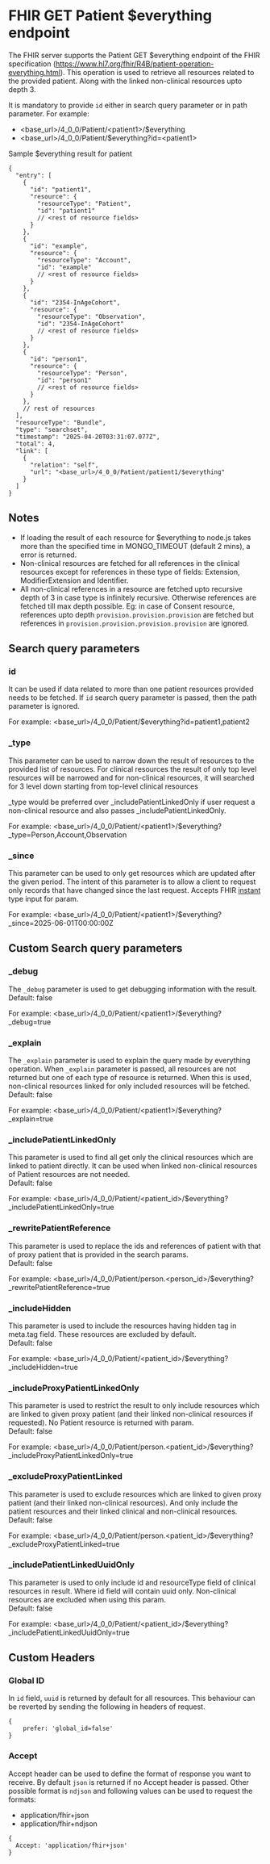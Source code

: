 # FHIR GET Patient $everything endpoint

The FHIR server supports the Patient GET $everything endpoint of the FHIR specification (https://www.hl7.org/fhir/R4B/patient-operation-everything.html). This operation is used to retrieve all resources related to the provided patient. Along with the linked non-clinical resources upto depth 3.

It is mandatory to provide `id` either in search query parameter or in path parameter.
For example:

-   <base_url>/4_0_0/Patient/\<patient1>/$everything
-   <base_url>/4_0_0/Patient/$everything?id=\<patient1>

Sample $everything result for patient

```
{
  "entry": [
    {
      "id": "patient1",
      "resource": {
        "resourceType": "Patient",
        "id": "patient1"
        // <rest of resource fields>
      }
    },
    {
      "id": "example",
      "resource": {
        "resourceType": "Account",
        "id": "example"
        // <rest of resource fields>
      }
    },
    {
      "id": "2354-InAgeCohort",
      "resource": {
        "resourceType": "Observation",
        "id": "2354-InAgeCohort"
        // <rest of resource fields>
      }
    },
    {
      "id": "person1",
      "resource": {
        "resourceType": "Person",
        "id": "person1"
        // <rest of resource fields>
      }
    },
    // rest of resources
  ],
  "resourceType": "Bundle",
  "type": "searchset",
  "timestamp": "2025-04-20T03:31:07.077Z",
  "total": 4,
  "link": [
    {
      "relation": "self",
      "url": "<base_url>/4_0_0/Patient/patient1/$everything"
    }
  ]
}
```

## Notes
- If loading the result of each resource for $everything to node.js takes more than the specified time in MONGO_TIMEOUT (default 2 mins), a error is returned.
- Non-clinical resources are fetched for all references in the clinical resources except for references in these type of fields: Extension, ModifierExtension and Identifier. 
- All non-clinical references in a resource are fetched upto recursive depth of 3 in case type is infinitely recursive. Otherwise references are fetched till max depth possible.
  Eg: in case of Consent resource, references upto depth `provision.provision.provision` are fetched but references in `provision.provision.provision.provision` are ignored.

## Search query parameters

### id

It can be used if data related to more than one patient resources provided needs to be fetched. If `id` search query parameter is passed, then the path parameter is ignored.

For example: <base_url>/4_0_0/Patient/$everything?id=patient1,patient2

### \_type

This parameter can be used to narrow down the result of resources to the provided list of resources. 
For clinical resources the result of only top level resources will be narrowed 
and for non-clinical resources, it will searched for 3 level down starting from top-level clinical resources

_type would be preferred over _includePatientLinkedOnly if user request a non-clinical resource and also passes _includePatientLinkedOnly.

For example: <base_url>/4_0_0/Patient/\<patient1>/$everything?\_type=Person,Account,Observation

### \_since

This parameter can be used to only get resources which are updated after the given period. The intent of this parameter is to allow a client to request only records that have changed since the last request. Accepts FHIR [instant](https://www.hl7.org/fhir/R4B/datatypes.html#instant) type input for param.

For example: <base_url>/4_0_0/Patient/\<patient1>/$everything?\_since=2025-06-01T00:00:00Z

## Custom Search query parameters

### \_debug

The `_debug` parameter is used to get debugging information with the result.
<br> 
Default: false

For example: <base_url>/4_0_0/Patient/\<patient1>/$everything?\_debug=true

### \_explain

The `_explain` parameter is used to explain the query made by everything operation. When `_explain` parameter is passed, all resources are not returned but one of each type of resource is returned. When this is used, non-clinical resources linked for only included resources will be fetched.
<br> 
Default: false

For example: <base_url>/4_0_0/Patient/\<patient1>/$everything?\_explain=true

### \_includePatientLinkedOnly

This parameter is used to find all get only the clinical resources which are linked to patient directly. It can be used when linked non-clinical resources of Patient resources are not needed.
<br> 
Default: false

For example: <base_url>/4_0_0/Patient/\<patient_id>/$everything?\_includePatientLinkedOnly=true

### \_rewritePatientReference

This parameter is used to replace the ids and references of patient with that of proxy patient that is provided in the search params.
<br> 
Default: false

For example: <base_url>/4_0_0/Patient/person.\<person_id>/$everything?\_rewritePatientReference=true

### \_includeHidden

This parameter is used to include the resources having hidden tag in meta.tag field. These resources are excluded by default.
<br> 
Default: false

For example: <base_url>/4_0_0/Patient/\<patient_id>/$everything?\_includeHidden=true

### \_includeProxyPatientLinkedOnly

This parameter is used to restrict the result to only include resources which are linked to given proxy patient (and their linked non-clinical resources if requested). No Patient resource is returned with param.
<br> 
Default: false

For example: <base_url>/4_0_0/Patient/person.\<patient_id>/$everything?\_includeProxyPatientLinkedOnly=true

### \_excludeProxyPatientLinked

This parameter is used to exclude resources which are linked to given proxy patient (and their linked non-clinical resources). And only include the patient resources and their linked clinical and non-clinical resources.
<br> 
Default: false

For example: <base_url>/4_0_0/Patient/person.\<patient_id>/$everything?\_excludeProxyPatientLinked=true

### \_includePatientLinkedUuidOnly

This parameter is used to only include id and resourceType field of clinical resources in result. Where id field will contain uuid only. Non-clinical resources are excluded when using this param.
<br> 
Default: false

For example: <base_url>/4_0_0/Patient/\<patient_id>/$everything?\_includePatientLinkedUuidOnly=true

## Custom Headers

### Global ID
In `id` field, `uuid` is returned by default for all resources. This behaviour can be reverted by sending the following in headers of request.
```
{
    prefer: 'global_id=false'
}
```

### Accept
Accept header can be used to define the format of response you want to receive. By default `json` is returned if no Accept header is passed. Other possible format is `ndjson` and following values can be used to request the formats:
- application/fhir+json
- application/fhir+ndjson

```
{
  Accept: 'application/fhir+json'
}
```
